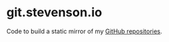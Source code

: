 # git.stevenson.io

Code to build a static mirror of my
[GitHub repositories](https://github.com/srstevenson?tab=repositories).
